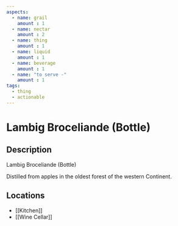 ```yaml
---
aspects: 
  - name: grail
    amount : 1
  - name: nectar
    amount : 2
  - name: thing
    amount : 1
  - name: liquid
    amount : 1
  - name: beverage
    amount : 1
  - name: "to serve -"
    amount : 1
tags:
  - thing
  - actionable
---
```


# Lambig Broceliande (Bottle)

## Description
Lambig Broceliande (Bottle)

Distilled from apples in the oldest forest of the western Continent.
## Locations
- [[Kitchen]]
- [[Wine Cellar]]
